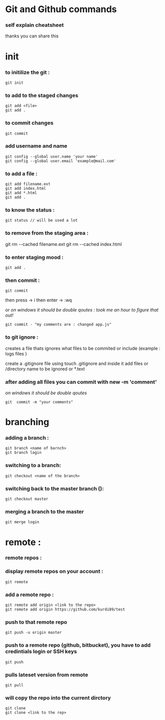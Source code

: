 # Git and Github commands 
### self explain cheatsheet

thanks you can share this 


# init
### to initilize the git :
```
git init
```
### to add to the staged changes
```
git add <file>
git add . 
```

### to commit changes
```
git commit
```

### add username and name 
```
git config --global user.name 'your name'
git config --global user.email 'example@mail.com'
```

### to add a file : 
```
git add filename.ext
git add index.html
git add *.html
git add .
```

### to know the status : 
```
git status // will be used a lot 
```

### to remove from the staging area : 
git rm --cached filename.ext
git rm --cached index.html


### to enter staging mood : 
```
git add . 
```
### then commit : 
```
git commit 
```
then press  -> i 
then enter -> :wq


or 
*on windows it should be double qoutes : took me an hour to figure that out!*
```
git commit - "my comments are : changed app.js"
```
### to git ignore : 
creates a file thats ignores what files to be commited or include (example : logs files )

create a .gitignore file using touch .gitignore and inside it add files or /directory name to be ignored  or *.text

### after adding all files you can commit with new -m 'comment'
*on windows it should be double qoutes*
```
git  commit -m "your comments"
```


# branching
### adding a branch : 
```
git branch <name of barnch>
git branch login
```

### switching to a branch: 
```
git checkout <name of the branch>
```
### switching back to the master branch ():
```
git checkout master
```

### merging a branch to the master 
```
git merge login
```



# remote : 
### remote repos : 
### display remote repos on your account : 
```
git remote 
```


### add a remote repo :
```
git remote add origin <link to the repo>
git remote add origin https://github.com/kurdi89/test
```
### push to that remote repo
```
git push -u origin master
```


### push to a remote repo (github, bitbucket), you have to add credintials login or SSH keys 
```
git push 
```


### pulls lateset version from remote
```
git pull 
```

### will copy the repo into the current dirctory
```
git clone
git clone <link to the rep>
```